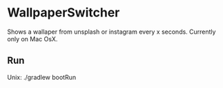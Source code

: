 WallpaperSwitcher
=================
Shows a wallaper from unsplash or instagram every x seconds.
Currently only on Mac OsX.

Run
----
Unix:
./gradlew bootRun
